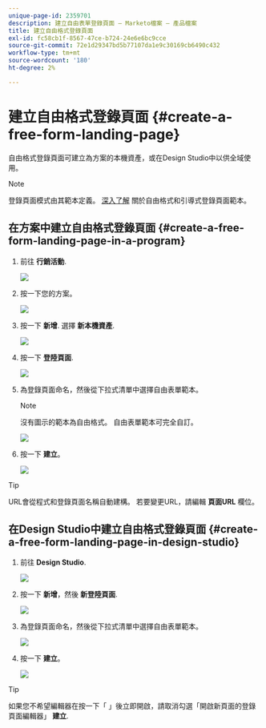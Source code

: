 ```yaml
---
unique-page-id: 2359701
description: 建立自由表單登錄頁面 — Marketo檔案 — 產品檔案
title: 建立自由格式登錄頁面
exl-id: fc58cb1f-8567-47ce-b724-24e6e6bc9cce
source-git-commit: 72e1d29347bd5b77107da1e9c30169cb6490c432
workflow-type: tm+mt
source-wordcount: '180'
ht-degree: 2%

---
```


# 建立自由格式登錄頁面 {#create-a-free-form-landing-page}

自由格式登錄頁面可建立為方案的本機資產，或在Design Studio中以供全域使用。

>[!NOTE]
>
>登錄頁面模式由其範本定義。 [深入了解](/help/marketo/product-docs/demand-generation/landing-pages/understanding-landing-pages/understanding-free-form-vs-guided-landing-pages.md) 關於自由格式和引導式登錄頁面範本。

## 在方案中建立自由格式登錄頁面 {#create-a-free-form-landing-page-in-a-program}

1. 前往 **行銷活動**.

   ![](assets/login-marketing-activities.png)

1. 按一下您的方案。

   ![](assets/image2015-5-19-12-3a46-3a47.png)

1. 按一下 **新增**. 選擇 **新本機資產**.

   ![](assets/image2015-5-19-12-3a47-3a27.png)

1. 按一下 **登陸頁面**.

   ![](assets/image2014-9-16-12-3a58-3a49.png)

1. 為登錄頁面命名，然後從下拉式清單中選擇自由表單範本。

   >[!NOTE]
   >
   >沒有圖示的範本為自由格式。 自由表單範本可完全自訂。

   ![](assets/image2015-5-19-12-3a51-3a13.png)

1. 按一下 **建立**。

   ![](assets/image2015-5-19-12-3a52-3a8.png)

>[!TIP]
>
>URL會從程式和登錄頁面名稱自動建構。 若要變更URL，請編輯 **頁面URL** 欄位。

## 在Design Studio中建立自由格式登錄頁面 {#create-a-free-form-landing-page-in-design-studio}

1. 前往 **Design Studio**.

   ![](assets/designstudio.png)

1. 按一下 **新增**，然後 **新登陸頁面**.

   ![](assets/image2014-9-16-13-3a0-3a43.png)

1. 為登錄頁面命名，然後從下拉式清單中選擇自由表單範本。

   ![](assets/image2015-5-19-13-3a30-3a25.png)

1. 按一下 **建立**。

   ![](assets/image2015-5-19-13-3a33-3a43.png)

>[!TIP]
>
>如果您不希望編輯器在按一下「 」後立即開啟，請取消勾選「開啟新頁面的登錄頁面編輯器」 **建立**.
